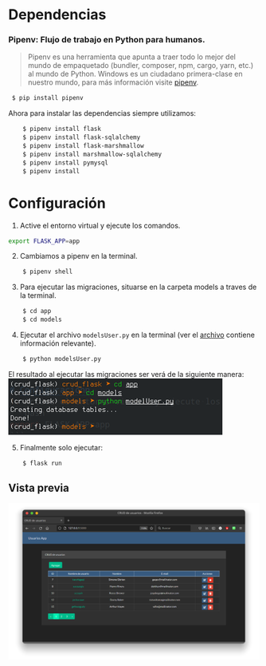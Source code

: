# Dependencias
### Pipenv: Flujo de trabajo en Python para humanos.
> Pipenv es una herramienta que apunta a traer todo lo mejor del mundo de empaquetado (bundler, composer, npm, cargo, yarn, etc.) al mundo de Python. Windows es un ciudadano primera-clase en nuestro mundo, para más información visite [pipenv](https://pypi.org/project/pipenv/).
```bash
 $ pip install pipenv
```
Ahora para instalar las dependencias siempre utilizamos:
```bash
    $ pipenv install flask
    $ pipenv install flask-sqlalchemy
    $ pipenv install flask-marshmallow
    $ pipenv install marshmallow-sqlalchemy
    $ pipenv install pymysql
    $ pipenv install
```
# Configuración
1. Active el entorno virtual y ejecute los comandos.
```bash
export FLASK_APP=app
```
2. Cambiamos a pipenv en la terminal.
```bash
    $ pipenv shell
```
3. Para ejecutar las migraciones, situarse en la carpeta models a traves de la terminal.
```bash
    $ cd app
    $ cd models
```
4. Ejecutar el archivo `modelsUser.py` en la terminal (ver el [archivo](app/models/modelUser.py) contiene información relevante).
```bash
    $ python modelsUser.py
```
El resultado al ejecutar las migraciones ser verá de la siguiente manera:
<img src="Screenshot1.png">

5. Finalmente solo ejecutar:
```bash
    $ flask run
```

## Vista previa
<img src="Screenshot2.png">